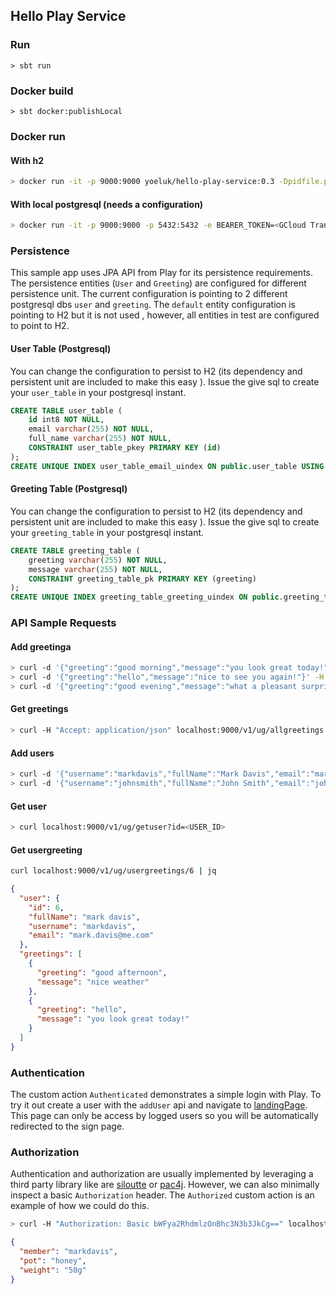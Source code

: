 ## Hello Play Service

### Run

```
> sbt run
```

### Docker build

```
> sbt docker:publishLocal
```

### Docker run

#### With h2

```bash
> docker run -it -p 9000:9000 yoeluk/hello-play-service:0.3 -Dpidfile.path=/dev/null -Dplay.http.secret.key=ad31779d4ee49d5ad5162bf1429c32e2e9933f3b
```

#### With local postgresql (needs a configuration)

```bash
> docker run -it -p 9000:9000 -p 5432:5432 -e BEARER_TOKEN=<GCloud Translate Api Toke> -e USER_DB_URL=docker.for.mac.host.internal -e GREETING_DB_URL=docker.for.mac.host.internal yoeluk/hello-play-service:0.3 -Dpidfile.path=/dev/null -Dplay.http.secret.key=ad31779d4ee49d5ad5162bf1429c32e2e9933f3b
```

### Persistence

This sample app uses JPA API from Play for its persistence requirements. The persistence entities (`User` and
 `Greeting`) are configured for different persistence unit. The current configuration is pointing to 2 different
  postgresql dbs `user` and `greeting`. The `default` entity configuration is pointing to H2 but it is not used
  , however, all entities in test are configured to point to H2.

#### User Table (Postgresql)

You can change the configuration to persist to H2 (its dependency and persistent unit are included to make this easy
). Issue the give sql to create your `user_table` in your postgresql instant.

```sql
CREATE TABLE user_table (
	id int8 NOT NULL,
	email varchar(255) NOT NULL,
	full_name varchar(255) NOT NULL,
	CONSTRAINT user_table_pkey PRIMARY KEY (id)
);
CREATE UNIQUE INDEX user_table_email_uindex ON public.user_table USING btree (email);
```

#### Greeting Table (Postgresql)

You can change the configuration to persist to H2 (its dependency and persistent unit are included to make this easy
). Issue the give sql to create your `greeting_table` in your postgresql instant.

```sql
CREATE TABLE greeting_table (
	greeting varchar(255) NOT NULL,
	message varchar(255) NOT NULL,
	CONSTRAINT greeting_table_pk PRIMARY KEY (greeting)
);
CREATE UNIQUE INDEX greeting_table_greeting_uindex ON public.greeting_table USING btree (greeting);
```

### API Sample Requests

#### Add greetinga
```bash
> curl -d '{"greeting":"good morning","message":"you look great today!"}' -H "Content-Type: application/json" localhost:9000/v1/ug/addgreeting
> curl -d '{"greeting":"hello","message":"nice to see you again!"}' -H "Content-Type: application/json" localhost:9000/v1/ug/addgreeting
> curl -d '{"greeting":"good evening","message":"what a pleasant surprise!"}' -H "Content-Type: application/json" localhost:9000/v1/ug/addgreeting
```

#### Get greetings

```bash
> curl -H "Accept: application/json" localhost:9000/v1/ug/allgreetings
```

#### Add users

```bash
> curl -d '{"username":"markdavis","fullName":"Mark Davis","email":"mark.davis@me.com","credentials":{"password":"password"}}' -H "Content-Type: application/json" localhost:9000/v1/ug/adduser
> curl -d '{"username":"johnsmith","fullName":"John Smith","email":"john.smith@me.com","credentials":{"password":"otherpassword"}}' -H "Content-Type: application/json" localhost:9000/v1/ug/adduser
```

#### Get user

```bash
> curl localhost:9000/v1/ug/getuser?id=<USER_ID>
```

#### Get usergreeting

```bash
curl localhost:9000/v1/ug/usergreetings/6 | jq
```
```json
{
  "user": {
    "id": 6,
    "fullName": "mark davis",
    "username": "markdavis",
    "email": "mark.davis@me.com"
  },
  "greetings": [
    {
      "greeting": "good afternoon",
      "message": "nice weather"
    },
    {
      "greeting": "hello",
      "message": "you look great today!"
    }
  ]
}
```

### Authentication

The custom action `Authenticated` demonstrates a simple login with Play. To try it out create a user with the
 `addUser` api and navigate to [landingPage](localhost:9000/landingPage). This page can only be access by logged
  users so you will
  be automatically redirected to the sign page.
  
### Authorization

Authentication and authorization are usually implemented by leveraging a third party library like are [siloutte](https://www.silhouette.rocks/v4.0) 
or [pac4j](https://github.com/pac4j/play-pac4j). However, we can also minimally inspect a basic `Authorization` header. The `Authorized` custom action is an example of how we could do this.

```bash
> curl -H "Authorization: Basic bWFya2RhdmlzOnBhc3N3b3JkCg==" localhost:9000/members/honey
```
```json
{
  "member": "markdavis",
  "pot": "honey",
  "weight": "50g"
}
```